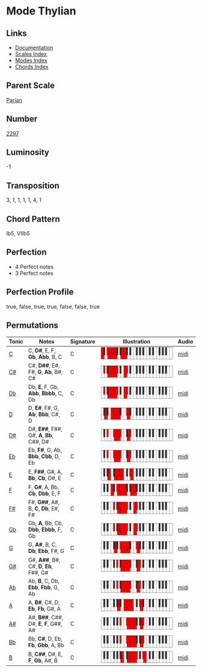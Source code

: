 # Mode Thylian

## Links

- [Documentation](README.md)
- [Scales Index](Scales.md)
- [Modes Index](Modes.md)
- [Chords Index](Chords.md)

## Parent Scale

[Parian](ScaleParian.md)

## Number

[2297](https://ianring.com/musictheory/scales/2297)

## Luminosity

-1

## Transposition

3, 1, 1, 1, 1, 4, 1

## Chord Pattern

Ib5, VIIb5

## Perfection

- 4 Perfect notes
- 3 Perfect notes

## Perfection Profile

true, false, true, true, false, false, true

## Permutations

| Tonic | Notes | Signature | Illustration | Audio |
|-------|-------|-----------|--------------|-------|
| [C](ModeCNaturalThylian.md) | C, **D#**, E, F, **Gb**, **Abb**, B, C | C | ![CNaturalThylian](ModeCNaturalThylian.png) | [midi](https://github.com/edipermadi/music/blob/main/docs/ModeCNaturalThylian.mid?raw=true) |
| [C#](ModeCSharpThylian.md) | C#, **D##**, E#, F#, **G**, **Ab**, B#, C# | C | ![CSharpThylian](ModeCSharpThylian.png) | [midi](https://github.com/edipermadi/music/blob/main/docs/ModeCSharpThylian.mid?raw=true) |
| [Db](ModeDFlatThylian.md) | Db, **E**, F, Gb, **Abb**, **Bbbb**, C, Db | C | ![DFlatThylian](ModeDFlatThylian.png) | [midi](https://github.com/edipermadi/music/blob/main/docs/ModeDFlatThylian.mid?raw=true) |
| [D](ModeDNaturalThylian.md) | D, **E#**, F#, G, **Ab**, **Bbb**, C#, D | C | ![DNaturalThylian](ModeDNaturalThylian.png) | [midi](https://github.com/edipermadi/music/blob/main/docs/ModeDNaturalThylian.mid?raw=true) |
| [D#](ModeDSharpThylian.md) | D#, **E##**, F##, G#, **A**, **Bb**, C##, D# | C | ![DSharpThylian](ModeDSharpThylian.png) | [midi](https://github.com/edipermadi/music/blob/main/docs/ModeDSharpThylian.mid?raw=true) |
| [Eb](ModeEFlatThylian.md) | Eb, **F#**, G, Ab, **Bbb**, **Cbb**, D, Eb | C | ![EFlatThylian](ModeEFlatThylian.png) | [midi](https://github.com/edipermadi/music/blob/main/docs/ModeEFlatThylian.mid?raw=true) |
| [E](ModeENaturalThylian.md) | E, **F##**, G#, A, **Bb**, **Cb**, D#, E | C | ![ENaturalThylian](ModeENaturalThylian.png) | [midi](https://github.com/edipermadi/music/blob/main/docs/ModeENaturalThylian.mid?raw=true) |
| [F](ModeFNaturalThylian.md) | F, **G#**, A, Bb, **Cb**, **Dbb**, E, F | C | ![FNaturalThylian](ModeFNaturalThylian.png) | [midi](https://github.com/edipermadi/music/blob/main/docs/ModeFNaturalThylian.mid?raw=true) |
| [F#](ModeFSharpThylian.md) | F#, **G##**, A#, B, **C**, **Db**, E#, F# | C | ![FSharpThylian](ModeFSharpThylian.png) | [midi](https://github.com/edipermadi/music/blob/main/docs/ModeFSharpThylian.mid?raw=true) |
| [Gb](ModeGFlatThylian.md) | Gb, **A**, Bb, Cb, **Dbb**, **Ebbb**, F, Gb | C | ![GFlatThylian](ModeGFlatThylian.png) | [midi](https://github.com/edipermadi/music/blob/main/docs/ModeGFlatThylian.mid?raw=true) |
| [G](ModeGNaturalThylian.md) | G, **A#**, B, C, **Db**, **Ebb**, F#, G | C | ![GNaturalThylian](ModeGNaturalThylian.png) | [midi](https://github.com/edipermadi/music/blob/main/docs/ModeGNaturalThylian.mid?raw=true) |
| [G#](ModeGSharpThylian.md) | G#, **A##**, B#, C#, **D**, **Eb**, F##, G# | C | ![GSharpThylian](ModeGSharpThylian.png) | [midi](https://github.com/edipermadi/music/blob/main/docs/ModeGSharpThylian.mid?raw=true) |
| [Ab](ModeAFlatThylian.md) | Ab, **B**, C, Db, **Ebb**, **Fbb**, G, Ab | C | ![AFlatThylian](ModeAFlatThylian.png) | [midi](https://github.com/edipermadi/music/blob/main/docs/ModeAFlatThylian.mid?raw=true) |
| [A](ModeANaturalThylian.md) | A, **B#**, C#, D, **Eb**, **Fb**, G#, A | C | ![ANaturalThylian](ModeANaturalThylian.png) | [midi](https://github.com/edipermadi/music/blob/main/docs/ModeANaturalThylian.mid?raw=true) |
| [A#](ModeASharpThylian.md) | A#, **B##**, C##, D#, **E**, **F**, G##, A# | C | ![ASharpThylian](ModeASharpThylian.png) | [midi](https://github.com/edipermadi/music/blob/main/docs/ModeASharpThylian.mid?raw=true) |
| [Bb](ModeBFlatThylian.md) | Bb, **C#**, D, Eb, **Fb**, **Gbb**, A, Bb | C | ![BFlatThylian](ModeBFlatThylian.png) | [midi](https://github.com/edipermadi/music/blob/main/docs/ModeBFlatThylian.mid?raw=true) |
| [B](ModeBNaturalThylian.md) | B, **C##**, D#, E, **F**, **Gb**, A#, B | C | ![BNaturalThylian](ModeBNaturalThylian.png) | [midi](https://github.com/edipermadi/music/blob/main/docs/ModeBNaturalThylian.mid?raw=true) |
